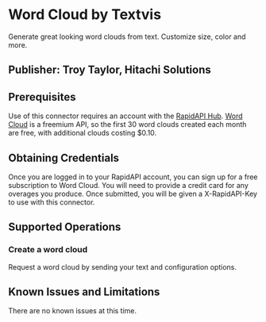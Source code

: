 # Word Cloud by Textvis
Generate great looking word clouds from text. Customize size, color and more.

## Publisher: Troy Taylor, Hitachi Solutions

## Prerequisites
Use of this connector requires an account with the [RapidAPI Hub](https://rapidapi.com/). [Word Cloud](https://rapidapi.com/Textvis/api/word-cloud/) is a freemium API, so the first 30 word clouds created each month are free, with additional clouds costing $0.10.

## Obtaining Credentials
Once you are logged in to your RapidAPI account, you can sign up for a free subscription to Word Cloud. You will need to provide a credit card for any overages you produce. Once submitted, you will be given a X-RapidAPI-Key to use with this connector.

## Supported Operations
### Create a word cloud
Request a word cloud by sending your text and configuration options.

## Known Issues and Limitations
There are no known issues at this time.

